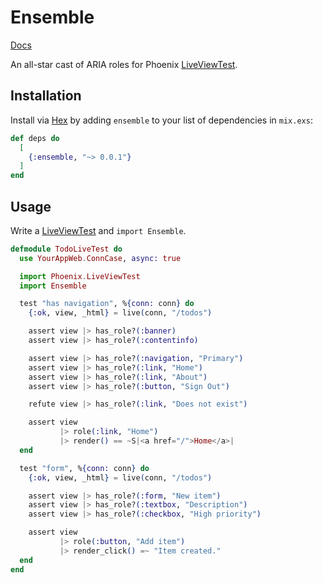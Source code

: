 # Ensemble

[Docs](https://hexdocs.pm/ensemble/)

An all-star cast of ARIA roles for Phoenix [LiveViewTest](https://hexdocs.pm/phoenix_live_view/Phoenix.LiveViewTest.html).

## Installation

Install via [Hex](https://hex.pm/) by adding `ensemble` to your list of dependencies in `mix.exs`:

```elixir
def deps do
  [
    {:ensemble, "~> 0.0.1"}
  ]
end
```

## Usage

Write a [LiveViewTest](https://hexdocs.pm/phoenix_live_view/Phoenix.LiveViewTest.html) and `import Ensemble`.

```elixir
defmodule TodoLiveTest do
  use YourAppWeb.ConnCase, async: true

  import Phoenix.LiveViewTest
  import Ensemble

  test "has navigation", %{conn: conn} do
    {:ok, view, _html} = live(conn, "/todos")

    assert view |> has_role?(:banner)
    assert view |> has_role?(:contentinfo)

    assert view |> has_role?(:navigation, "Primary")
    assert view |> has_role?(:link, "Home")
    assert view |> has_role?(:link, "About")
    assert view |> has_role?(:button, "Sign Out")

    refute view |> has_role?(:link, "Does not exist")

    assert view
           |> role(:link, "Home")
           |> render() == ~S|<a href="/">Home</a>|
  end

  test "form", %{conn: conn} do
    {:ok, view, _html} = live(conn, "/todos")

    assert view |> has_role?(:form, "New item")
    assert view |> has_role?(:textbox, "Description")
    assert view |> has_role?(:checkbox, "High priority")

    assert view
           |> role(:button, "Add item")
           |> render_click() =~ "Item created."
  end
end
```
